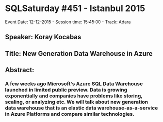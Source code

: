 # SQLSaturday #451 - Istanbul 2015
Event Date: 12-12-2015 - Session time: 15:45:00 - Track: Adara
## Speaker: Koray Kocabas
## Title: New Generation Data Warehouse in Azure
## Abstract:
### A few weeks ago Microsoft's Azure SQL Data Warehouse launched in limited public preview. Data is growing exponentially and companies have problems like storing, scaling, or analyzing etc. We will talk about new generation data warehouse that is an elastic data warehouse-as-a-service in Azure Platforms and compare similar technologies. 
